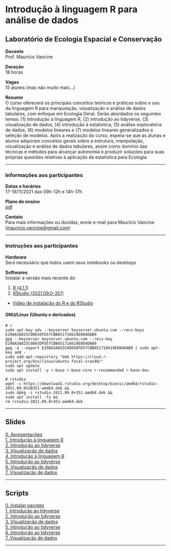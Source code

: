 # Introdução à linguagem R para análise de dados

## Laboratório de Ecologia Espacial e Conservação

**Docente**  
Prof. Maurício Vancine

**Duração**  
18 horas

**Vagas**  
15 alunes (mas não muito mais...)

**Resumo**  
O curso oferecerá os principais conceitos teóricos e práticos sobre o uso da linguagem R para manipulação, visualização e análise de dados tabulares, com enfoque em Ecologia Geral. Serão abordados os seguintes temas: (1) introdução à linguagem R, (2) introdução ao tidyverse, (3) visualização de dados, (4) introdução à estatística, (5) análise exploratória de dados, (6) modelos lineares e (7) modelos lineares generalizados e seleção de modelos. Após a realização do curso, espera-se que as alunas e alunos adquiram conceitos gerais sobre a estrutura, manipulação, visualização e análise de dados tabulares, assim como domínio das técnicas e métodos para alcançar autonomia e produzir soluções para suas próprias questões relativas à aplicação da estatística para Ecologia.

---

### Informações aos participantes

**Datas e horários**  
17-19/11/2021 das 09h-12h e 14h-17h

**Plano de ensino**  
[pdf](https://github.com/mauriciovancine/workshop-r-data-analysis/blob/main/00_plano_ensino/plano_ensino_r_analise_dados.pdf)

**Contato**  
Para mais informações ou dúvidas, envie e-mail para Maurício Vancine (mauricio.vancine@gmail.com)

---

### Instruções aos participantes

**Hardware**  
Será necessário que todos usem seus notebooks ou desktops

**Softwares**  
Instalar a versão mais recente do 

1. [R (4.1.1)](https://www.r-project.org)
2. [RStudio (2021.09.0-351)](https://www.rstudio.com)

- [Vídeo de instalação do R e do RStudio](https://youtu.be/l1bWvZMNMCM)

#### GNU/Linux (Ubuntu e derivados)

```
# r
sudo apt-key adv --keyserver keyserver.ubuntu.com --recv-keys E298A3A825C0D65DFD57CBB651716619E084DAB9
gpg --keyserver keyserver.ubuntu.com --recv-key E298A3A825C0D65DFD57CBB651716619E084DAB9
gpg -a --export E298A3A825C0D65DFD57CBB651716619E084DAB9 | sudo apt-key add -
sudo add-apt-repository "deb https://cloud.r-project.org/bin/linux/ubuntu focal-cran40/"
sudo apt update
sudo apt install -y r-base r-base-core r-recommended r-base-dev

# rstudio
wget -c https://download1.rstudio.org/desktop/bionic/amd64/rstudio-2021.09.0%2B351-amd64.deb &&
sudo dpkg -i rstudio-2021.09.0+351-amd64.deb &&
sudo apt install -fy && 
rm rstudio-2021.09.0+351-amd64.deb
```

---

## Slides

[0. Apresentações](https://mauriciovancine.github.io/workshop-r-data-analysis/01_slides/00_slides_r_data_analysis.html) <br>
[1. Introdução à linguagem R](https://mauriciovancine.github.io/workshop-r-data-analysis/01_slides/01_slides_r_data_analysis.html) <br>
[2. Introdução ao tidyverse](https://mauriciovancine.github.io/workshop-r-data-analysis/01_slides/02_slides_r_data_analysis.html) <br>
[3. Visualização de dados](https://mauriciovancine.github.io/workshop-r-data-analysis/01_slides/03_slides_r_data_analysis.html) <br>
[4. Introdução à linguagem R](https://mauriciovancine.github.io/workshop-r-data-analysis/01_slides/04_slides_r_data_analysis.html) <br>
[5. Introdução ao tidyverse](https://mauriciovancine.github.io/workshop-r-data-analysis/01_slides/05_slides_r_data_analysis.html) <br>
[6. Visualização de dados](https://mauriciovancine.github.io/workshop-r-data-analysis/01_slides/06_slides_r_data_analysis.html) <br>
[7. Visualização de dados](https://mauriciovancine.github.io/workshop-r-data-analysis/01_slides/07_slides_r_data_analysis.html)

---

## Scripts

[0. Instalar pacotes](https://github.com/mauriciovancine/workshop-r-data-analysis/02_scripts/00_script_r_data_analysis.R) <br>
[1. Introdução ao tidyverse](https://github.com/mauriciovancine/workshop-r-data-analysis/02_scripts/01_script_r_data_analysis.R) <br>
[2. Introdução ao tidyverse](https://github.com/mauriciovancine/workshop-r-data-analysis/02_scripts/02_script_r_data_analysis.R) <br>
[3. Visualização de dados](https://github.com/mauriciovancine/workshop-r-data-analysis/02_scripts/03_script_r_data_analysis.R) <br>
[5. Introdução ao tidyverse](https://github.com/mauriciovancine/workshop-r-data-analysis/02_scripts/05_script_r_data_analysis.R) <br>
[6. Introdução ao tidyverse](https://github.com/mauriciovancine/workshop-r-data-analysis/02_scripts/06_script_r_data_analysis.R) <br>
[7. Visualização de dados](https://github.com/mauriciovancine/workshop-r-data-analysis/02_scripts/07_script_r_data_analysis.R)

---
